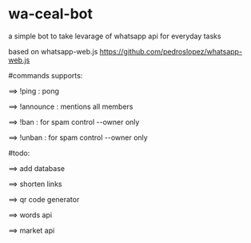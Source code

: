 # wa-ceal-bot
a simple bot to take levarage of whatsapp api for everyday tasks

based on whatsapp-web.js
https://github.com/pedroslopez/whatsapp-web.js

#commands supports:

==> !ping  :  pong

==> !announce  :  mentions all members

==> !ban  :  for spam control --owner only

==> !unban  :  for spam control --owner only


#todo:

==> add database

==> shorten links

==> qr code generator

==> words api

==> market api
